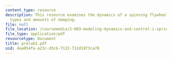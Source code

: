 ```yaml
---
content_type: resource
description: This resource examines the dynamics of a spinning flywheel, with differents
  types and amounts of damping.
file: null
file_location: /coursemedia/2-003-modeling-dynamics-and-control-i-spring-2005/4aa054faa23cd3cb7132712d19f3ca70_prelab2.pdf
file_type: application/pdf
resourcetype: Document
title: prelab2.pdf
uid: 4aa054fa-a23c-d3cb-7132-712d19f3ca70
---
```

